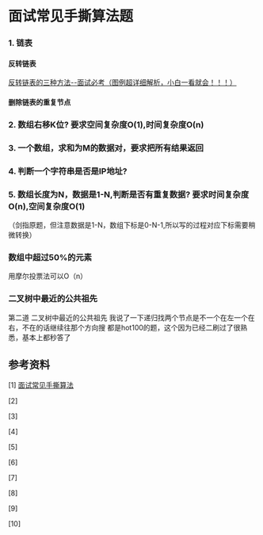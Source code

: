 # 面试常见手撕算法题



### 1. 链表

#### 反转链表

[反转链表的三种方法--面试必考（图例超详细解析，小白一看就会！！！）](https://blog.csdn.net/weixin_45031801/article/details/139496847)



#### 删除链表的重复节点





### 2. 数组右移K位? 要求空间复杂度O(1),时间复杂度O(n)



### 3. 一个数组，求和为M的数据对，要求把所有结果返回



### 4. 判断一个字符串是否是IP地址?



### 5. 数组长度为N，数据是1-N,判断是否有重复数据? 要求时间复杂度O(n),空间复杂度O(1)

（剑指原题，但注意数据是1-N，数组下标是0-N-1,所以写的过程对应下标需要稍微转换）





### 数组中超过50%的元素

用摩尔投票法可以O（n）



### 二叉树中最近的公共祖先

第二道 二叉树中最近的公共祖先 我说了一下递归找两个节点是不一个在左一个在右，不在的话继续往那个方向搜
都是hot100的题，这个因为已经二刷过了很熟悉，基本上都秒答了





## 参考资料

[1] [面试常见手撕算法](http://www.csview.cn/algorithm-mandatory/handtearing.html)

[2] 

[3] 

[4] 

[5]

[6]

[7]

[8]

[9]

[10]

